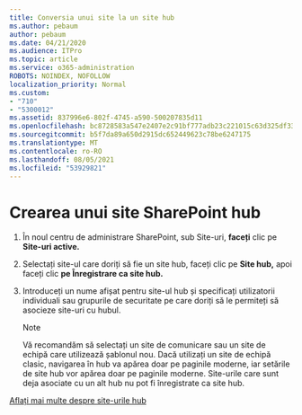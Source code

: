 ```yaml
---
title: Conversia unui site la un site hub
ms.author: pebaum
author: pebaum
ms.date: 04/21/2020
ms.audience: ITPro
ms.topic: article
ms.service: o365-administration
ROBOTS: NOINDEX, NOFOLLOW
localization_priority: Normal
ms.custom:
- "710"
- "5300012"
ms.assetid: 837996e6-802f-4745-a590-500207835d11
ms.openlocfilehash: bc8728583a547e2407e2c91bf777adb23c221015c63d325df33db6c691f98e71
ms.sourcegitcommit: b5f7da89a650d2915dc652449623c78be6247175
ms.translationtype: MT
ms.contentlocale: ro-RO
ms.lasthandoff: 08/05/2021
ms.locfileid: "53929821"
---
```

# <a name="create-a-sharepoint-hub-site"></a>Crearea unui site SharePoint hub

1. În noul centru de administrare SharePoint, sub Site-uri, **faceți** clic pe **Site-uri active.**

2. Selectați site-ul care doriți să fie un site hub, faceți clic pe **Site hub,** apoi faceți clic **pe Înregistrare ca site hub.**

3. Introduceți un nume afișat pentru site-ul hub și specificați utilizatorii individuali sau grupurile de securitate pe care doriți să le permiteți să asocieze site-uri cu hubul.

    > [!NOTE]
    >  Vă recomandăm să selectați un site de comunicare sau un site de echipă care utilizează șablonul nou. Dacă utilizați un site de echipă clasic, navigarea în hub va apărea doar pe paginile moderne, iar setările de site hub vor apărea doar pe paginile moderne. Site-urile care sunt deja asociate cu un alt hub nu pot fi înregistrate ca site hub.
  
[Aflați mai multe despre site-urile hub](https://go.microsoft.com/fwlink/?linkid=869149)
  